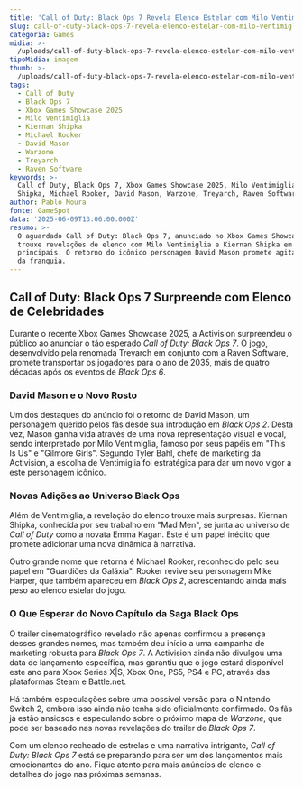 ```yaml
---
title: 'Call of Duty: Black Ops 7 Revela Elenco Estelar com Milo Ventimiglia e Mais'
slug: call-of-duty-black-ops-7-revela-elenco-estelar-com-milo-ventimiglia-e-mais
categoria: Games
midia: >-
  /uploads/call-of-duty-black-ops-7-revela-elenco-estelar-com-milo-ventimiglia-e-mais-thumb.jpg
tipoMidia: imagem
thumb: >-
  /uploads/call-of-duty-black-ops-7-revela-elenco-estelar-com-milo-ventimiglia-e-mais-thumb.jpg
tags:
  - Call of Duty
  - Black Ops 7
  - Xbox Games Showcase 2025
  - Milo Ventimiglia
  - Kiernan Shipka
  - Michael Rooker
  - David Mason
  - Warzone
  - Treyarch
  - Raven Software
keywords: >-
  Call of Duty, Black Ops 7, Xbox Games Showcase 2025, Milo Ventimiglia, Kiernan
  Shipka, Michael Rooker, David Mason, Warzone, Treyarch, Raven Software
author: Pablo Moura
fonte: GameSpot
data: '2025-06-09T13:06:00.000Z'
resumo: >-
  O aguardado Call of Duty: Black Ops 7, anunciado no Xbox Games Showcase 2025,
  trouxe revelações de elenco com Milo Ventimiglia e Kiernan Shipka em papéis
  principais. O retorno do icônico personagem David Mason promete agitar os fãs
  da franquia.
---
```


## Call of Duty: Black Ops 7 Surpreende com Elenco de Celebridades

Durante o recente Xbox Games Showcase 2025, a Activision surpreendeu o público ao anunciar o tão esperado *Call of Duty: Black Ops 7*. O jogo, desenvolvido pela renomada Treyarch em conjunto com a Raven Software, promete transportar os jogadores para o ano de 2035, mais de quatro décadas após os eventos de *Black Ops 6*.

### David Mason e o Novo Rosto

Um dos destaques do anúncio foi o retorno de David Mason, um personagem querido pelos fãs desde sua introdução em *Black Ops 2*. Desta vez, Mason ganha vida através de uma nova representação visual e vocal, sendo interpretado por Milo Ventimiglia, famoso por seus papéis em "This Is Us" e "Gilmore Girls". Segundo Tyler Bahl, chefe de marketing da Activision, a escolha de Ventimiglia foi estratégica para dar um novo vigor a este personagem icônico.

### Novas Adições ao Universo Black Ops

Além de Ventimiglia, a revelação do elenco trouxe mais surpresas. Kiernan Shipka, conhecida por seu trabalho em "Mad Men", se junta ao universo de *Call of Duty* como a novata Emma Kagan. Este é um papel inédito que promete adicionar uma nova dinâmica à narrativa.

Outro grande nome que retorna é Michael Rooker, reconhecido pelo seu papel em "Guardiões da Galáxia". Rooker revive seu personagem Mike Harper, que também apareceu em *Black Ops 2*, acrescentando ainda mais peso ao elenco estelar do jogo.

### O Que Esperar do Novo Capítulo da Saga Black Ops

O trailer cinematográfico revelado não apenas confirmou a presença desses grandes nomes, mas também deu início a uma campanha de marketing robusta para *Black Ops 7*. A Activision ainda não divulgou uma data de lançamento específica, mas garantiu que o jogo estará disponível este ano para Xbox Series X|S, Xbox One, PS5, PS4 e PC, através das plataformas Steam e Battle.net.

Há também especulações sobre uma possível versão para o Nintendo Switch 2, embora isso ainda não tenha sido oficialmente confirmado. Os fãs já estão ansiosos e especulando sobre o próximo mapa de *Warzone*, que pode ser baseado nas novas revelações do trailer de *Black Ops 7*.

Com um elenco recheado de estrelas e uma narrativa intrigante, *Call of Duty: Black Ops 7* está se preparando para ser um dos lançamentos mais emocionantes do ano. Fique atento para mais anúncios de elenco e detalhes do jogo nas próximas semanas.

